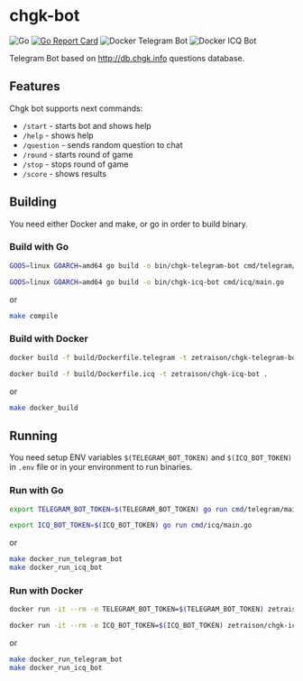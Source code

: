 # chgk-bot

![Go](https://github.com/zetraison/chgk-bot/workflows/Go/badge.svg)
[![Go Report Card](https://goreportcard.com/badge/github.com/zetraison/chgk-bot)](https://goreportcard.com/report/github.com/zetraison/chgk-bot)
![Docker Telegram Bot](https://github.com/zetraison/chgk-bot/workflows/Docker%20Telegram%20Bot/badge.svg)
![Docker ICQ Bot](https://github.com/zetraison/chgk-bot/workflows/Docker%20ICQ%20Bot/badge.svg)


Telegram Bot based on http://db.chgk.info questions database.

## Features
Chgk bot supports next commands:

- `/start` - starts bot and shows help
- `/help` - shows help
- `/question` - sends random question to chat
- `/round` - starts round of game
- `/stop` - stops round of game
- `/score` - shows results

## Building
You need either Docker and make, or go in order to build binary.

### Build with Go
```bash
GOOS=linux GOARCH=amd64 go build -o bin/chgk-telegram-bot cmd/telegram/main.go
```
```bash
GOOS=linux GOARCH=amd64 go build -o bin/chgk-icq-bot cmd/icq/main.go
```
or
```bash
make compile
```

### Build with Docker
```bash
docker build -f build/Dockerfile.telegram -t zetraison/chgk-telegram-bot .
```
```bash
docker build -f build/Dockerfile.icq -t zetraison/chgk-icq-bot .
```
or
```bash
make docker_build
```

## Running
You need setup ENV variables `$(TELEGRAM_BOT_TOKEN)` and `$(ICQ_BOT_TOKEN)` in `.env` file or in your environment to run binaries.

### Run with Go
```bash
export TELEGRAM_BOT_TOKEN=$(TELEGRAM_BOT_TOKEN) go run cmd/telegram/main.go
```
```bash
export ICQ_BOT_TOKEN=$(ICQ_BOT_TOKEN) go run cmd/icq/main.go
```

or

```bash
make docker_run_telegram_bot
make docker_run_icq_bot
```

### Run with Docker
```bash
docker run -it --rm -e TELEGRAM_BOT_TOKEN=$(TELEGRAM_BOT_TOKEN) zetraison/chgk-telegram-bot
```
```bash
docker run -it --rm -e ICQ_BOT_TOKEN=$(ICQ_BOT_TOKEN) zetraison/chgk-icq-bot
```

or

```bash
make docker_run_telegram_bot
make docker_run_icq_bot
```
